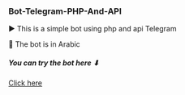 ### Bot-Telegram-PHP-And-API

▶️ This is a simple bot using php and api Telegram

🤖 The bot is in Arabic

##### You can try  the bot  here ⬇

[Click here](https://t.me/Yes_everything_bot)
